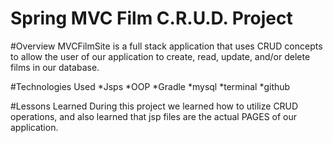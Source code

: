 # Spring MVC Film C.R.U.D. Project

#Overview 
MVCFilmSite is a full stack application that uses CRUD concepts to allow the user of our application to create, read, update, and/or delete films in our database.


#Technologies Used 
*Jsps
*OOP
*Gradle
*mysql
*terminal
*github



#Lessons Learned
During this project we learned how to utilize CRUD operations, and also learned that jsp files are the actual PAGES of our application. 
